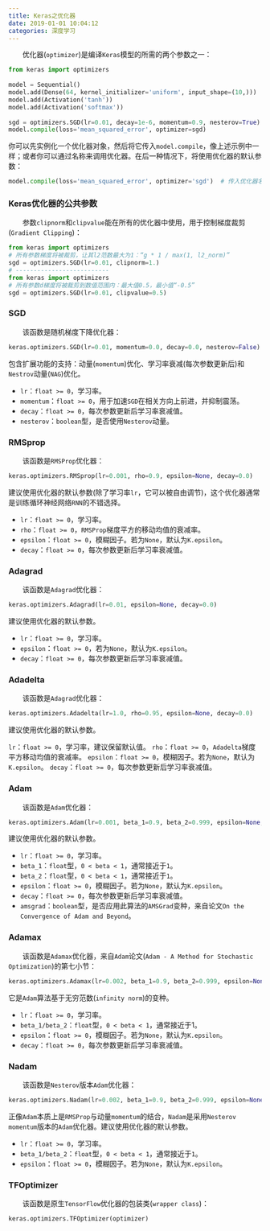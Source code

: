 ```yaml
---
title: Keras之优化器
date: 2019-01-01 10:04:12
categories: 深度学习
---
```

&emsp;&emsp;优化器(`optimizer`)是编译`Keras`模型的所需的两个参数之一：

``` python
from keras import optimizers
​
model = Sequential()
model.add(Dense(64, kernel_initializer='uniform', input_shape=(10,)))
model.add(Activation('tanh'))
model.add(Activation('softmax'))
​
sgd = optimizers.SGD(lr=0.01, decay=1e-6, momentum=0.9, nesterov=True)
model.compile(loss='mean_squared_error', optimizer=sgd)
```

你可以先实例化一个优化器对象，然后将它传入`model.compile`，像上述示例中一样；或者你可以通过名称来调用优化器。在后一种情况下，将使用优化器的默认参数：

``` python
model.compile(loss='mean_squared_error', optimizer='sgd')  # 传入优化器名称，默认参数将被采用
```

### Keras优化器的公共参数

&emsp;&emsp;参数`clipnorm`和`clipvalue`能在所有的优化器中使用，用于控制梯度裁剪(`Gradient Clipping`)：

``` python
from keras import optimizers
# 所有参数梯度将被裁剪，让其l2范数最大为1：“g * 1 / max(1, l2_norm)”
sgd = optimizers.SGD(lr=0.01, clipnorm=1.)
# --------------------------
from keras import optimizers
# 所有参数d梯度将被裁剪到数值范围内：最大值0.5，最小值“-0.5”
sgd = optimizers.SGD(lr=0.01, clipvalue=0.5)
```

### SGD

&emsp;&emsp;该函数是随机梯度下降优化器：

``` python
keras.optimizers.SGD(lr=0.01, momentum=0.0, decay=0.0, nesterov=False)
```

包含扩展功能的支持：动量(`momentum`)优化、学习率衰减(每次参数更新后)和`Nestrov`动量(`NAG`)优化。

- `lr`：`float >= 0`，学习率。
- `momentum`：`float >= 0`，用于加速`SGD`在相关方向上前进，并抑制震荡。
- `decay`：`float >= 0`，每次参数更新后学习率衰减值。
- `nesterov`：`boolean`型，是否使用`Nesterov`动量。

### RMSprop

&emsp;&emsp;该函数是`RMSProp`优化器：

``` python
keras.optimizers.RMSprop(lr=0.001, rho=0.9, epsilon=None, decay=0.0)
```

建议使用优化器的默认参数(除了学习率`lr`，它可以被自由调节)，这个优化器通常是训练循环神经网络`RNN`的不错选择。

- `lr`：`float >= 0`，学习率。
- `rho`：`float >= 0`，`RMSProp`梯度平方的移动均值的衰减率。
- `epsilon`：`float >= 0`，模糊因子。若为`None`，默认为`K.epsilon`。
- `decay`：`float >= 0`，每次参数更新后学习率衰减值。

### Adagrad

&emsp;&emsp;该函数是`Adagrad`优化器：

``` python
keras.optimizers.Adagrad(lr=0.01, epsilon=None, decay=0.0)
```

建议使用优化器的默认参数。

- `lr`：`float >= 0`，学习率。
- `epsilon`：`float >= 0`，若为`None`，默认为`K.epsilon`。
- `decay`：`float >= 0`，每次参数更新后学习率衰减值。

### Adadelta

&emsp;&emsp;该函数是`Adagrad`优化器：

``` python
keras.optimizers.Adadelta(lr=1.0, rho=0.95, epsilon=None, decay=0.0)
```

建议使用优化器的默认参数。

`lr`：`float >= 0`，学习率，建议保留默认值。
`rho`：`float >= 0`，`Adadelta`梯度平方移动均值的衰减率。
`epsilon`：`float >= 0`，模糊因子。若为`None`，默认为`K.epsilon`。
`decay`：`float >= 0`，每次参数更新后学习率衰减值。

### Adam

&emsp;&emsp;该函数是`Adam`优化器：

``` python
keras.optimizers.Adam(lr=0.001, beta_1=0.9, beta_2=0.999, epsilon=None, decay=0.0, amsgrad=False)
```

建议使用优化器的默认参数。

- `lr`：`float >= 0`，学习率。
- `beta_1`：`float`型，`0 < beta < 1`，通常接近于`1`。
- `beta_2`：`float`型，`0 < beta < 1`，通常接近于`1`。
- `epsilon`：`float >= 0`，模糊因子。若为`None`，默认为`K.epsilon`。
- `decay`：`float >= 0`，每次参数更新后学习率衰减值。
- `amsgrad`：`boolean`型，是否应用此算法的`AMSGrad`变种，来自论文`On the Convergence of Adam and Beyond`。

### Adamax

&emsp;&emsp;该函数是`Adamax`优化器，来自`Adam`论文(`Adam - A Method for Stochastic Optimization`)的第七小节：

``` python
keras.optimizers.Adamax(lr=0.002, beta_1=0.9, beta_2=0.999, epsilon=None, decay=0.0)
```

它是`Adam`算法基于无穷范数(`infinity norm`)的变种。

- `lr`：`float >= 0`，学习率。
- `beta_1/beta_2`：`float`型，`0 < beta < 1`，通常接近于1。
- `epsilon`：`float >= 0`，模糊因子。若为`None`，默认为`K.epsilon`。
- `decay`：`float >= 0`，每次参数更新后学习率衰减值。

### Nadam

&emsp;&emsp;该函数是`Nesterov`版本`Adam`优化器：

``` python
keras.optimizers.Nadam(lr=0.002, beta_1=0.9, beta_2=0.999, epsilon=None, schedule_decay=0.004)
```

正像`Adam`本质上是`RMSProp`与动量`momentum`的结合，`Nadam`是采用`Nesterov momentum`版本的`Adam`优化器。建议使用优化器的默认参数。

- `lr`：`float >= 0`，学习率。
- `beta_1/beta_2`：`float`型，`0 < beta < 1`，通常接近于`1`。
- `epsilon`：`float >= 0`，模糊因子。若为`None`，默认为`K.epsilon`。

### TFOptimizer

&emsp;&emsp;该函数是原生`TensorFlow`优化器的包装类(`wrapper class`)：

``` python
keras.optimizers.TFOptimizer(optimizer)
```